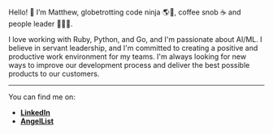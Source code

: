 Hello! 👋 I’m Matthew, globetrotting code ninja 🌎🥷, coffee snob ☕ and people leader 🧑‍🤝‍🧑.

I love working with Ruby, Python, and Go, and I'm passionate about AI/ML. I believe in servant leadership, and I'm committed to creating a positive and productive work environment for my teams. I'm always looking for new ways to improve our development process and deliver the best possible products to our customers.

---

You can find me on:
- **[LinkedIn]**
- **[AngelList]**

[LinkedIn]: https://linkedin.com/in/matthew-j-sim
[AngelList]: https://angel.co/u/matthew-j-sim

<!---
stackpwnies/stackpwnies is a ✨ special ✨ repository because its `README.md` (this file) appears on your GitHub profile.
You can click the Preview link to take a look at your changes.
--->
